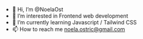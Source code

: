 - 👋 Hi, I’m @NoelaOst
- 👀 I’m interested in Frontend web development
- 🌱 I’m currently learning Javascript / Tailwind CSS
- 📫 How to reach me noela.ostric@gmail.com

<!---
NoelaOst/NoelaOst is a ✨ special ✨ repository because its `README.md` (this file) appears on your GitHub profile.
You can click the Preview link to take a look at your changes.
--->
